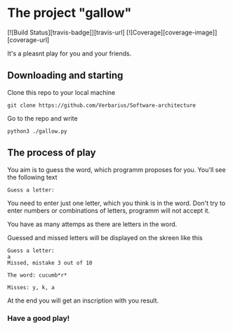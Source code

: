 # The project "gallow"

[![Build Status][travis-badge]][travis-url]
[![Coverage][coverage-image]][coverage-url]

It's a pleasnt play for you and your friends.

## Downloading and starting

Clone this repo to your local machine

```
git clone https://github.com/Verbarius/Software-architecture
```

Go to the repo and write  

```
python3 ./gallow.py
```

## The process of play

You aim is to guess the word, which programm proposes for you. You'll see the following text

```
Guess a letter:
```
You need to enter just one letter, which you think is in the word. Don't try to enter numbers or combinations of letters, programm will not accept it.

You have as many attemps as there are letters in the word.

Guessed and missed letters will be displayed on the skreen like this

```
Guess a letter:
a
Missed, mistake 3 out of 10

The word: cucumb*r*

Misses: y, k, a
```
At the end you will get an inscription with you result.

### Have a good play!